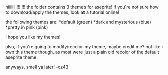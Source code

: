 hiiiiiiii!!!!!!!
the folder contains 3 themes for aseprite!
if you're not sure how to download/apply the themes, look at a tutorial online!

the following themes are:
*default (green)
*dark and mysterious (blue)
*pretty in pink (pink)

i hope you like my themes!

also, if you're going to modify/recolor my theme, maybe credit me? not like i own this theme though, as most were just a plain old recolor of the default aseprite theme.

anyways, smell ya later! -cz43

